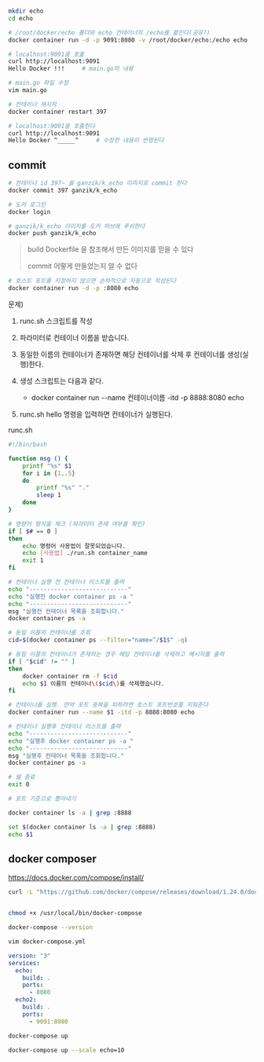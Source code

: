 ```bash

mkdir echo
cd echo

# /root/docker/echo 폴더와 echo 컨테이너의 /echo를 붙인다(공유?)
docker container run -d -p 9091:8080 -v /root/docker/echo:/echo echo

# localhost:9091을 호출
curl http://localhost:9091
Hello Docker !!!     # main.go의 내용

# main.go 파일 수정
vim main.go

# 컨테이너 재시작
docker container restart 397

# localhost:9091을 호출한다
curl http://localhost:9091
Hello Docker ^_____^     # 수정한 내용이 반영된다
```

## commit

```bash
# 컨테이너 id 397~ 을 ganzik/k_echo 이미지로 commit 한다
docker commit 397 ganzik/k_echo

# 도커 로그인
docker login

# ganzik/k_echo 이미지를 도커 허브에 푸쉬한다
docker push ganzik/k_echo
```

> build
> Dockerfile 을 참조해서 만든 이미지를 믿을 수 있다
>
> commit
> 어떻게 만들었는지 알 수 없다

```bash
# 호스트 포트를 지정하지 않으면 순차적으로 자동으로 작성된다
docker container run -d -p :8080 echo
```

문제)

1. runc.sh 스크립트를 작성

2. 파라미터로 컨테이너 이름을 받습니다.

3. 동일한 이름의 컨테이너가 존재하면 해당 컨테이너를 삭제 후 컨테이너를 생성(실행)한다.

4. 생성 스크립트는 다음과 같다.
   - docker container run --name 컨테이너이름 -itd -p 8888:8080 echo

5) runc.sh hello 명령을 입력하면 컨테이너가 실행된다.

runc.sh

```bash
#!/bin/bash

function msg () {
	printf "%s" $1
	for i in {1..5}
	do
		printf "%s" "."
		sleep 1
	done
}

# 명령어 형식을 체크 (파라미터 존재 여부를 확인)
if [ $# == 0 ]
then
	echo 명령어 사용법이 잘못되었습니다.
	echo [사용법] ./run.sh container_name
	exit 1
fi

# 컨테이너 실행 전 컨테이너 리스트를 출력
echo "----------------------------"
echo "실행전 docker container ps -a "
echo "----------------------------"
msg "실행전 컨테이너 목록을 조회합니다."
docker container ps -a

# 동일 이름의 컨테이너를 조회
cid=$(docker container ps --filter="name=^/$1$" -q)

# 동일 이름의 컨테이너가 존재하는 경우 해당 컨테이너를 삭제하고 메시지를 출력
if [ "$cid" != "" ]
then
	docker container rm -f $cid
	echo $1 이름의 컨테이너\($cid\)를 삭제했습니다.
fi

# 컨테이너를 실행. 만약 포트 중복을 피하려면 호스트 포트번호를 지워준다
docker container run --name $1 -itd -p 8888:8080 echo

# 컨테이너 실행후 컨테이너 리스트를 출력
echo "----------------------------"
echo "실행후 docker container ps -a "
echo "----------------------------"
msg "실행후 컨테이너 목록을 조회합니다."
docker container ps -a

# 쉘 종료
exit 0

```

```bash
# 포트 기준으로 뽑아내기

docker container ls -a | grep :8888

set $(docker container ls -a | grep :8888)
echo $1
```

## docker composer

<https://docs.docker.com/compose/install/>

```bash
curl -L "https://github.com/docker/compose/releases/download/1.24.0/docker-compose-$(uname -s)-$(uname -m)" -o /usr/local/bin/docker-compose


chmod +x /usr/local/bin/docker-compose

docker-compose --version

vim docker-compose.yml
```

```yml
version: "3"
services:
  echo:
    build: .
    ports:
      - 8080
  echo2:
    build: .
    ports:
      - 9091:8080
```

```bash
docker-compose up

docker-compose up --scale echo=10
```

